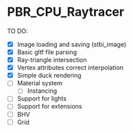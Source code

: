 # PBR_CPU_Raytracer

TO DO:
- [x] Image loading and saving (stbi_image)
- [x] Basic gltf file parsing
- [x] Ray-triangle intersection
- [x] Vertex attributes correct interpolation   
- [x] Simple duck rendering
- [ ] Material system
  - [ ] Instancing
- [ ] Support for lights
- [ ] Support for extensions
- [ ] BHV
- [ ] Grid
